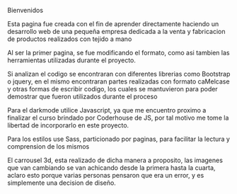 Bienvenidos 

Esta pagina fue creada con el fin de aprender directamente haciendo un desarrollo web de una pequeña empresa dedicada a la venta y fabricacion de productos realizados con tejido a mano

Al ser la primer pagina, se fue modificando el formato, como asi tambien las herramientas utilizadas durante el proyecto.

Si analizan el codigo se encontraran con diferentes librerias como Bootstrap o jquery, en el mismo encontraran partes realizadas con formato caMelcase y otras formas de escribir codigo, los cuales se mantuvieron para poder demostrar que fueron utilizados durante el proceso

Para el darkmode utilice Javascript, ya que me encuentro proximo a finalizar el curso brindado por Coderhouse de JS, por tal motivo me tome la libertad de incorporarlo en este proyecto.

Para los estilos use Sass, particionado por paginas, para facilitar la lectura y comprension de los mismos

El carrousel 3d, esta realizado de dicha manera a proposito, las imagenes que van cambiando se van achicando desde la primera hasta la cuarta, aclaro esto porque varias personas pensaron que era un error, y es simplemente una decision de diseño.

